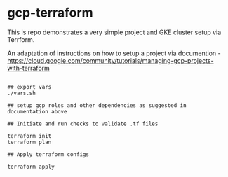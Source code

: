 # gcp-terraform

This is repo demonstrates a very simple project and GKE cluster setup via Terrform.

An adaptation of instructions on how to setup a project via documention - https://cloud.google.com/community/tutorials/managing-gcp-projects-with-terraform


```

## export vars
./vars.sh

## setup gcp roles and other dependencies as suggested in documentation above

## Initiate and run checks to validate .tf files

terraform init
terraform plan

## Apply terraform configs

terraform apply
```
